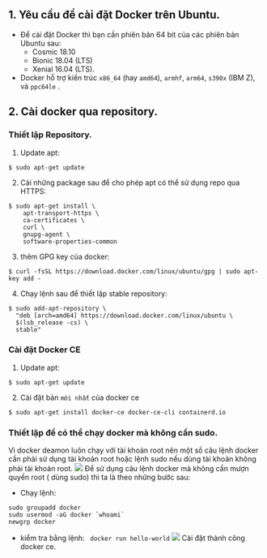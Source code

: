 ## 1. Yêu cầu để cài đặt Docker trên Ubuntu.
- Để cài đặt Docker thì bạn cần phiên bản 64 bit của các phiên bản Ubuntu sau:
	- Cosmic 18.10
	- Bionic 18.04 (LTS)
	- Xenial 16.04 (LTS).
- Docker hỗ trợ kiến trúc `x86_64` (hay `amd64`), `armhf`, `arm64`, `s390x` (IBM Z), và `ppc64le` .
## 2. Cài docker qua repository.
### Thiết lập Repository.
1. Update apt:
```
$ sudo apt-get update
```
2. Cài những package sau để cho phép apt có thể sử dụng repo qua HTTPS:
```
$ sudo apt-get install \
    apt-transport-https \
    ca-certificates \
    curl \
    gnupg-agent \
    software-properties-common
```
3. thêm GPG key của docker:
```
$ curl -fsSL https://download.docker.com/linux/ubuntu/gpg | sudo apt-key add -
```
4. Chạy lệnh sau để thiết lập stable repository:
 ```
$ sudo add-apt-repository \
   "deb [arch=amd64] https://download.docker.com/linux/ubuntu \
   $(lsb_release -cs) \
   stable"
```
### Cài đặt Docker CE
1. Update apt:
```
$ sudo apt-get update
```
2. Cài đặt bản `mới nhất` của docker ce 
```
$ sudo apt-get install docker-ce docker-ce-cli containerd.io
```
### Thiết lập để có thể chạy docker mà không cần sudo.
Vì docker deamon luôn chạy với tài khoản root nên một số câu lệnh docker cần phải sử dụng tài khoản root hoặc lệnh sudo nếu dùng tài khoản không phải tài khoản root.
![](http://i.imgur.com/BdqacXH.png)
Để sử dụng câu lệnh docker mà không cần mượn quyền root ( dùng sudo) thì ta là theo những bước sau:
- Chạy lệnh:
```
sudo groupadd docker
sudo usermod -aG docker `whoami`
newgrp docker 
```
- kiểm tra bằng lệnh:
` docker run hello-world`
![](http://i.imgur.com/lAQwh8z.png)
Cài đặt thành công docker ce.
